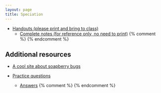 ```yaml
---
layout: page
title: Speciation
---
```


* [Handouts (please print and bring to class)](/materials/speciation.handouts.pdf)
  * [Complete notes (for reference only, no need to print)](/materials/speciation.complete.pdf)
{% comment %} 
{% endcomment %} 

## Additional resources
* [A cool site about soapberry bugs](http://www.soapberrybug.org/01_cms/details.asp)

* [Practice questions](speciation_ques.html)
	* [Answers](speciation_ans.html)
{% comment %} 
{% endcomment %} 


